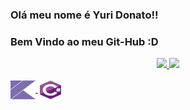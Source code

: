 ### Olá meu nome é Yuri Donato!! 
### Bem Vindo ao meu Git-Hub :D

<!--
**YuriDonato/YuriDonato** is a ✨ _special_ ✨ repository because its `README.md` (this file) appears on your GitHub profile.

Here are some ideas to get you started:

- 🔭 I’m currently working on ...
- 🌱 I’m currently learning ...
- 👯 I’m looking to collaborate on ...
- 🤔 I’m looking for help with ...
- 💬 Ask me about ...
- 📫 How to reach me: ...
- 😄 Pronouns: ...
- ⚡ Fun fact: ...
-->


<div align="center">
  <a href="https://github.com/yuridonato">
  <img  height="150em" src="https://github-readme-stats.vercel.app/api?username=yuridonato&show_icons=true&theme=merko&include_all_commits=true&count_private=true"/>
  <img  height="150em" src="https://github-readme-stats.vercel.app/api/top-langs/?username=yuridonato&layout=compact&langs_count=7&theme=merko&count_private=true"/>
</div>
<div style="display: inline_block"><br>
  <img align="center"  alt="Yuri-Kt" height="30" width="40" src="https://raw.githubusercontent.com/devicons/devicon/master/icons/kotlin/kotlin-plain.svg">
  <img align="center" alt="Yuri-Csharp" height="30" width="40" src="https://raw.githubusercontent.com/devicons/devicon/master/icons/csharp/csharp-original.svg">

</div>


